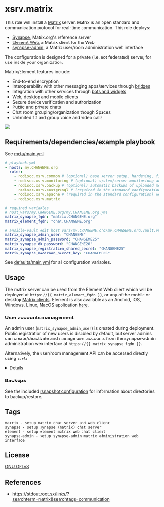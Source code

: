 # xsrv.matrix

This role will install a [Matrix](https://en.wikipedia.org/wiki/Matrix_(protocol)) server. Matrix is an open standard and communication protocol for real-time communication. This role deploys:
- [Synapse](https://matrix.org/docs/projects/server/synapse), Matrix.org's reference server
- [Element Web](https://matrix.org/docs/projects/client/element), a Matrix client for the Web
- [synapse-admin](https://github.com/Awesome-Technologies/synapse-admin), a Matrix user/room administration web interface

The configuration is designed for a private (i.e. not federated) server, for use inside your organization.

Matrix/Element features include:
- End-to-end encryption
- Interoperability with other messaging apps/services through [bridges](https://matrix.org/bridges/)
- Integration with other services through [bots and widgets](https://element.io/integrations)
- Web, desktop and mobile clients
- Secure device verification and authorization
- Public and private chats
- Chat room grouping/organization though Spaces
- Unlimited 1:1 and group voice and video calls

[![](https://gitlab.com/nodiscc/toolbox/-/raw/master/DOC/SCREENSHOTS/NphBOWR.png)](https://gitlab.com/nodiscc/toolbox/-/raw/master/DOC/SCREENSHOTS/NphBOWR.png)


## Requirements/dependencies/example playbook

See [meta/main.yml](meta/main.yml)

```yaml
# playbook.yml
- hosts: my.CHANGEME.org
  roles:
    - nodiscc.xsrv.common # (optional) base server setup, hardening, firewall
    - nodiscc.xsrv.monitoring # (optional) system/server monitoriong and health checks
    - nodiscc.xsrv.backup # (optional) automatic backups of uploaded media files
    - nodiscc.xsrv.postgresql # (required in the standard configuration) database engine
    - nodiscc.xsrv.apache # (required in the standard configuration) webserver/reverse proxy, SSL certificates
    - nodiscc.xsrv.matrix

# required variables
# host_vars/my.CHANGEME.org/my.CHANGEME.org.yml
matrix_synapse_fqdn: "matrix.CHANGEME.org"
matrix_element_fqdn: "chat.CHANGEME.org"

# ansible-vault edit host_vars/my.CHANGEME.org/my.CHANGEME.org.vault.yml
matrix_synapse_admin_user: "CHANGEME"
matrix_synapse_admin_password: "CHANGEME25"
matrix_synapse_db_password: "CHANGEME20"
matrix_synapse_registration_shared_secret: "CHANGEME25"
matrix_synapse_macaroon_secret_key: "CHANGEME25"
```

See [defaults/main.yml](defaults/main.yml) for all configuration variables.


## Usage

The matrix server can be used from the Element Web client which will be deployed at `https://{{ matrix_element_fqdn }}`, or any of the mobile or desktop [Matrix clients](https://matrix.org/clients/). Element is also available as an Android, iOS, Windows, Linux, MacOS application [here](https://element.io/download).

### User accounts management

An admin user (`matrix_synapse_admin_user`) is created during deployment. Public registration of new users is disabled by default, but server admins can create/deactivate and manage user accounts from the synapse-admin administration web interface at `https://{{ matrix_synapse_fqdn }}`.

Alternatively, the user/room management API can be accessed directly using `curl`:

<details>

**Create user accounts:**

```bash
# access the server over SSH
xsrv shell # using xsrv https://xsrv.readthedocs.io/en/latest/usage.html
ssh my.CHANGEME.org # using a SSH client
# create a new account
register_new_matrix_user --config /etc/matrix-synapse/homeserver.yaml --user USERNAME --password PASSWORD
```

**Deactivate user accounts:**

```bash
# access the server over SSH
xsrv shell # using xsrv https://xsrv.readthedocs.io/en/latest/usage.html
ssh my.CHANGEME.org # using a SSH client
# get the access token for your admin user
$ curl -X POST -data '{"type":"m.login.password", "user":"ADMIN_USERNAME", "password":"ADMIN_PASSWORD"}' "http://localhost:8008/_matrix/client/r0/login"
{"user_id":"@test:matrix-test.xinit.se","access_token":"syt_dGVzdA_egQMvgdyrhjosi9kslnlFT_0ue4W2","home_server":"matrix.CHANGEME.org","device_id":"OWYKMSGPGN"}
# send a request to deactivate the user, providing the admin access token
$ curl -X POST --header 'Authorization: Bearer syt_dGVzdA_egQMvgdyrhjosi9kslnlFT_0ue4W2' --data '{}' 'http://localhost:8008/_synapse/admin/v1/deactivate/%40SOMEONE%3Amatrix.CHANGEME.org'
{"id_server_unbind_result":"success"}
```

**Add/remove admin privileges for a user**:

```bash
# access the server over SSH
xsrv shell # using xsrv https://xsrv.readthedocs.io/en/latest/usage.html
ssh my.CHANGEME.org # using a SSH client
# access the postgresql database
$ sudo -u postgres psql --dbname=synapse
# list users and their admin privileges
synapse=# SELECT name,admin from USERS;
# add admin privileges to a user
synapse=# UPDATE users SET admin=1 WHERE name = '@USER:DOMAIN';
# or SET admin=0 to remove admin privileges
```
</details>

### Backups

See the included [rsnapshot configuration](templates/etc/rsnapshot.d_matrix.conf.j2) for information about directories to backup/restore.

## Tags

<!--BEGIN TAGS LIST-->
```
matrix - setup matrix chat server and web client
synapse - setup synapse (matrix) chat server
element - setup element matrix web chat client
synapse-admin - setup synapse-admin matrix administration web interface
```
<!--END TAGS LIST-->


## License

[GNU GPLv3](../../LICENSE)


## References

- https://stdout.root.sx/links/?searchterm=matrix&searchtags=communication
